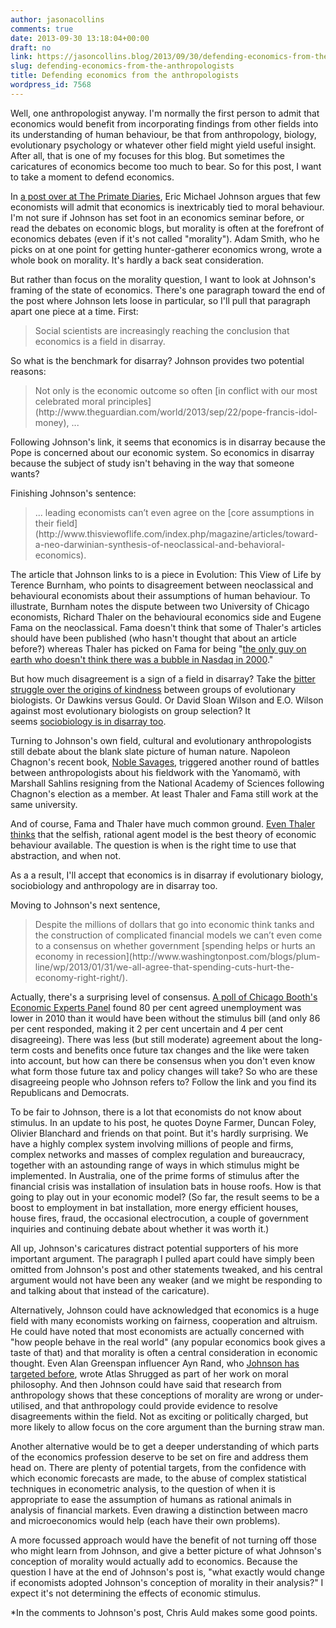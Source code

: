 ```yaml
---
author: jasonacollins
comments: true
date: 2013-09-30 13:18:04+00:00
draft: no
link: https://jasoncollins.blog/2013/09/30/defending-economics-from-the-anthropologists/
slug: defending-economics-from-the-anthropologists
title: Defending economics from the anthropologists
wordpress_id: 7568
---
```


Well, one anthropologist anyway. I'm normally the first person to admit that economics would benefit from incorporating findings from other fields into its understanding of human behaviour, be that from anthropology, biology, evolutionary psychology or whatever other field might yield useful insight. After all, that is one of my focuses for this blog. But sometimes the caricatures of economics become too much to bear. So for this post, I want to take a moment to defend economics.

In [a post over at The Primate Diaries](http://blogs.scientificamerican.com/primate-diaries/2013/09/23/human-nature-and-the-moral-economy/), Eric Michael Johnson argues that few economists will admit that economics is inextricably tied to moral behaviour. I'm not sure if Johnson has set foot in an economics seminar before, or read the debates on economic blogs, but morality is often at the forefront of economics debates (even if it's not called "morality"). Adam Smith, who he picks on at one point for getting hunter-gatherer economics wrong, wrote a whole book on morality. It's hardly a back seat consideration.

But rather than focus on the morality question, I want to look at Johnson's framing of the state of economics. There's one paragraph toward the end of the post where Johnson lets loose in particular, so I'll pull that paragraph apart one piece at a time. First:


<blockquote>Social scientists are increasingly reaching the conclusion that economics is a field in disarray.</blockquote>


So what is the benchmark for disarray? Johnson provides two potential reasons:


<blockquote>Not only is the economic outcome so often [in conflict with our most celebrated moral principles](http://www.theguardian.com/world/2013/sep/22/pope-francis-idol-money), ...</blockquote>


Following Johnson's link, it seems that economics is in disarray because the Pope is concerned about our economic system. So economics in disarray because the subject of study isn't behaving in the way that someone wants?

Finishing Johnson's sentence:


<blockquote>... leading economists can’t even agree on the [core assumptions in their field](http://www.thisviewoflife.com/index.php/magazine/articles/toward-a-neo-darwinian-synthesis-of-neoclassical-and-behavioral-economics).</blockquote>


The article that Johnson links to is a piece in Evolution: This View of Life by Terence Burnham, who points to disagreement between neoclassical and behavioural economists about their assumptions of human behaviour. To illustrate, Burnham notes the dispute between two University of Chicago economists, Richard Thaler on the behavioural economics side and Eugene Fama on the neoclassical. Fama doesn't think that some of Thaler's articles should have been published (who hasn't thought that about an article before?) whereas Thaler has picked on Fama for being "[the only guy on earth who doesn't think there was a bubble in Nasdaq in 2000](http://online.wsj.com/article/0,,SB109804865418747444,00.html)."

But how much disagreement is a sign of a field in disarray? Take the [bitter struggle over the origins of kindness](http://blogs.scientificamerican.com/primate-diaries/2012/07/09/the-good-fight/) between groups of evolutionary biologists. Or Dawkins versus Gould. Or David Sloan Wilson and E.O. Wilson against most evolutionary biologists on group selection? It seems [sociobiology is in disarray too](http://doi.org/10.1086/522809).

Turning to Johnson's own field, cultural and evolutionary anthropologists still debate about the blank slate picture of human nature. Napoleon Chagnon's recent book, [Noble Savages](http://www.amazon.com/gp/product/B006VJN2FE/ref=as_li_ss_tl?ie=UTF8&camp=1789&creative=390957&creativeASIN=B006VJN2FE&linkCode=as2&tag=evolvieconom-20), triggered another round of battles between anthropologists about his fieldwork with the Yanomamö, with Marshall Sahlins resigning from the National Academy of Sciences following Chagnon's election as a member. At least Thaler and Fama still work at the same university.

And of course, Fama and Thaler have much common ground. [Even Thaler thinks](https://jasoncollins.blog/2013/04/a-unified-behavioural-theory-of-economic-activity/) that the selfish, rational agent model is the best theory of economic behaviour available. The question is when is the right time to use that abstraction, and when not.

As a a result, I'll accept that economics is in disarray if evolutionary biology, sociobiology and anthropology are in disarray too.

Moving to Johnson's next sentence,


<blockquote>Despite the millions of dollars that go into economic think tanks and the construction of complicated financial models we can’t even come to a consensus on whether government [spending helps or hurts an economy in recession](http://www.washingtonpost.com/blogs/plum-line/wp/2013/01/31/we-all-agree-that-spending-cuts-hurt-the-economy-right-right/).</blockquote>


Actually, there's a surprising level of consensus. [A poll of Chicago Booth's Economic Experts Panel](http://www.igmchicago.org/igm-economic-experts-panel/poll-results?SurveyID=SV_cw5O9LNJL1oz4Xi) found 80 per cent agreed unemployment was lower in 2010 than it would have been without the stimulus bill (and only 86 per cent responded, making it 2 per cent uncertain and 4 per cent disagreeing). There was less (but still moderate) agreement about the long-term costs and benefits once future tax changes and the like were taken into account, but how can there be consensus when you don't even know what form those future tax and policy changes will take? So who are these disagreeing people who Johnson refers to? Follow the link and you find its Republicans and Democrats.

To be fair to Johnson, there is a lot that economists do not know about stimulus. In an update to his post, he quotes Doyne Farmer, Duncan Foley, Olivier Blanchard and friends on that point. But it's hardly surprising. We have a highly complex system involving millions of people and firms, complex networks and masses of complex regulation and bureaucracy, together with an astounding range of ways in which stimulus might be implemented. In Australia, one of the prime forms of stimulus after the financial crisis was installation of insulation bats in house roofs. How is that going to play out in your economic model? (So far, the result seems to be a boost to employment in bat installation, more energy efficient houses, house fires, fraud, the occasional electrocution, a couple of government inquiries and continuing debate about whether it was worth it.)

All up, Johnson's caricatures distract potential supporters of his more important argument. The paragraph I pulled apart could have simply been omitted from Johnson's post and other statements tweaked, and his central argument would not have been any weaker (and we might be responding to and talking about that instead of the caricature).

Alternatively, Johnson could have acknowledged that economics is a huge field with many economists working on fairness, cooperation and altruism. He could have noted that most economists are actually concerned with "how people behave in the real world" (any popular economics book gives a taste of that) and that morality is often a central consideration in economic thought. Even Alan Greenspan influencer Ayn Rand, who [Johnson has targeted before](https://jasoncollins.blog/2012/10/ayn-rand-and-altruism/), wrote Atlas Shrugged as part of her work on moral philosophy. And then Johnson could have said that research from anthropology shows that these conceptions of morality are wrong or under-utilised, and that anthropology could provide evidence to resolve disagreements within the field. Not as exciting or politically charged, but more likely to allow focus on the core argument than the burning straw man.

Another alternative would be to get a deeper understanding of which parts of the economics profession deserve to be set on fire and address them head on. There are plenty of potential targets, from the confidence with which economic forecasts are made, to the abuse of complex statistical techniques in econometric analysis, to the question of when it is appropriate to ease the assumption of humans as rational animals in analysis of financial markets. Even drawing a distinction between macro and microeconomics would help (each have their own problems).

A more focussed approach would have the benefit of not turning off those who might learn from Johnson, and give a better picture of what Johnson's conception of morality would actually add to economics. Because the question I have at the end of Johnson's post is, "what exactly would change if economists adopted Johnson's conception of morality in their analysis?" I expect it's not determining the effects of economic stimulus.

*In the comments to Johnson's post, Chris Auld makes some good points.

